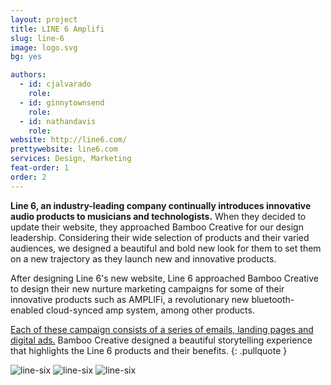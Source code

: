 ```yaml
---
layout: project
title: LINE 6 Amplifi
slug: line-6
image: logo.svg
bg: yes

authors:
  - id: cjalvarado
    role: 
  - id: ginnytownsend
    role: 
  - id: nathandavis
    role:  
website: http://line6.com/
prettywebsite: line6.com
services: Design, Marketing
feat-order: 1
order: 2
---
```


**Line 6, an industry-leading company continually introduces innovative audio products to musicians and technologists.** When they decided to update their website, they approached Bamboo Creative for our design leadership. Considering their wide selection of products and their varied audiences, we designed a beautiful and bold new look for them to set them on a new trajectory as they launch new and innovative products.

After designing Line 6's new website, Line 6 approached Bamboo Creative to design their new nurture marketing campaigns for some of their innovative products such as AMPLIFi, a revolutionary new bluetooth-enabled cloud-synced amp system, among other products. 

[Each of these campaign consists of a series of emails, landing pages and digital ads.](#) Bamboo Creative designed a beautiful storytelling experience that highlights the Line 6 products and their benefits.
{: .pullquote }

![line-six](/images/client-assets/{{page.slug}}/01.jpg)
![line-six](/images/client-assets/{{page.slug}}/02.jpg)
![line-six](/images/client-assets/{{page.slug}}/03.jpg)